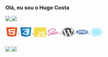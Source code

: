 ### Olá, eu sou o Hugo Costa

<div align="">
  <a href="https://github.com/hgcosta">
  <img height="180em" src="https://github-readme-stats.vercel.app/api?username=hgcosta&show_icons=true&theme=dark&include_all_commits=true&count_private=true"/>
  <img height="180em" src="https://github-readme-stats.vercel.app/api/top-langs/?username=hgcosta&layout=compact&langs_count=7&theme=dark"/>
</div>
<div style="display: inline_block"><br>
  <img align="center" alt="Hugo-HTML" height="30" width="40" src="https://raw.githubusercontent.com/devicons/devicon/master/icons/html5/html5-original.svg">
  <img align="center" alt="Hugo-CSS" height="30" width="40" src="https://raw.githubusercontent.com/devicons/devicon/master/icons/css3/css3-original.svg">
    <img align="center" alt="Rafa-Js" height="30" width="40" src="https://raw.githubusercontent.com/devicons/devicon/master/icons/javascript/javascript-plain.svg">
  <img align="center" alt="Hugo-SASS" height="30" width="40" src="https://github.com/devicons/devicon/blob/master/icons/sass/sass-original.svg">
   <img align="center" alt="Hugo-Wordpress" height="30" width="40" src="https://github.com/devicons/devicon/blob/master/icons/wordpress/wordpress-plain.svg">
  <img align="center" alt="Hugo-PHP" height="30" width="40" src="https://github.com/devicons/devicon/blob/master/icons/php/php-plain.svg">
   <img align="center" alt="Hugo-React" height="30" width="40" src="https://raw.githubusercontent.com/devicons/devicon/master/icons/react/react-original.svg">
</div>
    
  ##
  
 <div> 
  <a href = "mailto:hugocosta.devs@gmail.com"><img src="https://img.shields.io/badge/-Gmail-%23333?style=for-the-badge&logo=gmail&logoColor=white" target="_blank"></a>
  <a href="https://www.linkedin.com/in/hugo-costa-376a75b4/" target="_blank"><img src="https://img.shields.io/badge/-LinkedIn-%230077B5?style=for-the-badge&logo=linkedin&logoColor=white" target="_blank"></a> 
 
  
 
</div>

